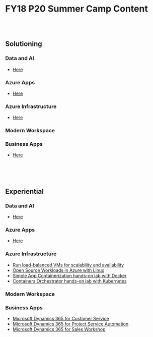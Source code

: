 # FY18 P20 Summer Camp Content

<br>
<br>


## Solutioning
### Data and AI
 - [Here](./DataAi/)

### Azure Apps
 - [Here](https://1drv.ms/w/s!ApNjXNBDMrWt2zNEDRjyKEpH1Lgm)

### Azure Infrastructure
 - [Here](./AzureIaaS/solutioning.html)

### Modern Workspace

### Business Apps
 - [Here](./BusinessApps/solutioning-scenario.pdf)

<br>
<br>
<br>

## Experiential
### Data and AI
 - [Here](https://github.com/chmitch/p20camp-dataandai)

### Azure Apps
 - [Here](https://1drv.ms/b/s!ApNjXNBDMrWt2zQbDuj6I_6WHZnR)

### Azure Infrastructure
 - [Run load-balanced VMs for scalability and availability](./AzureIaaS/SingleRegionHALab/)
 - [Open Source Workloads in Azure with Linux](./AzureIaaS/AzureOSS/)
 - [Simple App Containerization hands-on lab with Docker](./AzureIaaS/SimpleContainers/)
 - [Containers Orchestrator hands-on lab with Kubernetes](./AzureIaaS/KubernetesContainers/)
 
### Modern Workspace

### Business Apps
 - [Microsoft Dynamics 365 for Customer Service](./BusinessApps/customer-service.pdf)
 - [Microsoft Dynamics 365 for Project Service Automation](./BusinessApps/project-service-automation.pdf)
 - [Microsoft Dynamics 365 for Sales Workshop](./BusinessApps/sales-workshop.pdf)
